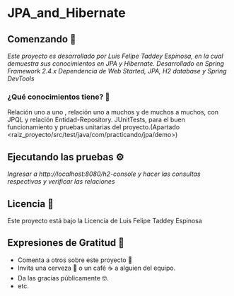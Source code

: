 # JPA_and_Hibernate

## Comenzando 🚀

_Este proyecto es desarrollado por Luis Felipe Taddey Espinosa, en la cual demuestra sus conocimientos en JPA y Hibernate. Desarrollado en Spring Framework 2.4.x_
_Dependencia de Web Started, JPA, H2 database y Spring DevTools_
### ¿Qué conocimientos tiene? 🔧
Relación uno a uno , relación uno a muchos y de muchos a muchos, con JPQL y relación Entidad-Repository.
JUnitTests, para el buen funcionamiento y pruebas unitarias del proyecto.(Apartado <raiz_proyecto/src/test/java/com/practicando/jpa/demo>)

## Ejecutando las pruebas ⚙️
_Ingresar a http://localhost:8080/h2-console y hacer las consultas respectivas y verificar las relaciones_

## Licencia 📄

Este proyecto está bajo la Licencia de Luis Felipe Taddey Espinosa

## Expresiones de Gratitud 🎁

* Comenta a otros sobre este proyecto 📢
* Invita una cerveza 🍺 o un café ☕ a alguien del equipo. 
* Da las gracias públicamente 🤓.
* etc.
